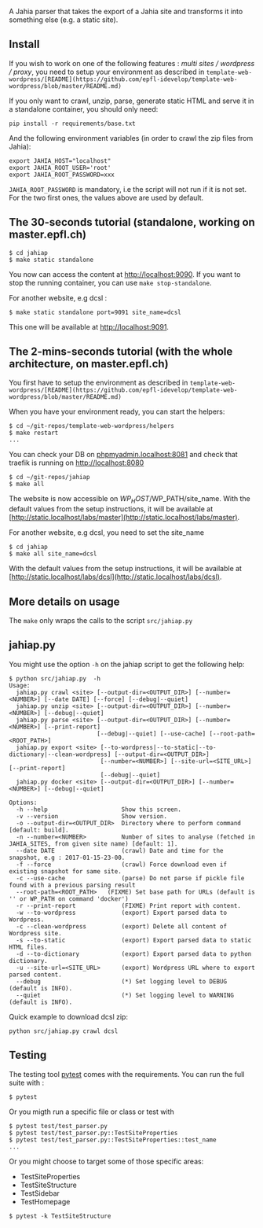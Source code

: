A Jahia parser that takes the export of a Jahia site
and transforms it into something else (e.g. a static
site).

## Install

If you wish to work on one of the following features : *multi sites / wordpress / proxy*, you need to setup your environment as described in `template-web-wordpress/[README](https://github.com/epfl-idevelop/template-web-wordpress/blob/master/README.md)`

If you only want to crawl, unzip, parse, generate static HTML and serve it in a standalone container, you should only need:

```
pip install -r requirements/base.txt
```

And the following environment variables (in order to crawl the zip files from Jahia):

```
export JAHIA_HOST="localhost"
export JAHIA_ROOT_USER='root'
export JAHIA_ROOT_PASSWORD=xxx
```

`JAHIA_ROOT_PASSWORD` is mandatory, i.e the script will not run if it is not set. For the two first ones, the values above are used by default.

## The 30-seconds tutorial (standalone, working on master.epfl.ch)

```
$ cd jahiap
$ make static standalone
```

You now can access the content at [http://localhost:9090](http://localhost:9090). If you want to stop the running container, you can use `make stop-standalone`.

For another website, e.g dcsl :

```
$ make static standalone port=9091 site_name=dcsl
```

This one will be available at [http://localhost:9091](http://localhost:9091).


## The 2-mins-seconds tutorial (with the whole architecture, on master.epfl.ch)

You first have to setup the environment as described in `template-web-wordpress/[README](https://github.com/epfl-idevelop/template-web-wordpress/blob/master/README.md)`

When you have your environment ready, you can start the helpers:

```
$ cd ~/git-repos/template-web-wordpress/helpers
$ make restart
...
```

You can check your DB on [phpmyadmin.localhost:8081](http://lphpmyadmin.localhost:8081) and check that traefik is running on [http://localhost:8080](http://localhost:8080)

```
$ cd ~/git-repos/jahiap
$ make all
```

The website is now accessible on $WP_HOST/$WP_PATH/site_name. With the default values from the setup instructions, it will be available at [http://static.localhost/labs/master](http://static.localhost/labs/master).


For another website, e.g dcsl, you need to set the site_name

```
$ cd jahiap
$ make all site_name=dcsl
```

With the default values from the setup instructions, it will be available at [http://static.localhost/labs/dcsl](http://static.localhost/labs/dcsl).


## More details on usage

The `make` only wraps the calls to the script `src/jahiap.py`


## jahiap.py

You might use the option `-h` on the jahiap script to get the following help:

```
$ python src/jahiap.py  -h
Usage:
  jahiap.py crawl <site> [--output-dir=<OUTPUT_DIR>] [--number=<NUMBER>] [--date DATE] [--force] [--debug|--quiet]
  jahiap.py unzip <site> [--output-dir=<OUTPUT_DIR>] [--number=<NUMBER>] [--debug|--quiet]
  jahiap.py parse <site> [--output-dir=<OUTPUT_DIR>] [--number=<NUMBER>] [--print-report]
                         [--debug|--quiet] [--use-cache] [--root-path=<ROOT_PATH>]
  jahiap.py export <site> [--to-wordpress|--to-static|--to-dictionary|--clean-wordpress] [--output-dir=<OUTPUT_DIR>]
                          [--number=<NUMBER>] [--site-url=<SITE_URL>] [--print-report]
                          [--debug|--quiet]
  jahiap.py docker <site> [--output-dir=<OUTPUT_DIR>] [--number=<NUMBER>] [--debug|--quiet]

Options:
  -h --help                     Show this screen.
  -v --version                  Show version.
  -o --output-dir=<OUTPUT_DIR>  Directory where to perform command [default: build].
  -n --number=<NUMBER>          Number of sites to analyse (fetched in JAHIA_SITES, from given site name) [default: 1].
  --date DATE                   (crawl) Date and time for the snapshot, e.g : 2017-01-15-23-00.
  -f --force                    (crawl) Force download even if existing snapshot for same site.
  -c --use-cache                (parse) Do not parse if pickle file found with a previous parsing result
  --root-path=<ROOT_PATH>   (FIXME) Set base path for URLs (default is '' or WP_PATH on command 'docker')
  -r --print-report             (FIXME) Print report with content.
  -w --to-wordpress             (export) Export parsed data to Wordpress.
  -c --clean-wordpress          (export) Delete all content of Wordpress site.
  -s --to-static                (export) Export parsed data to static HTML files.
  -d --to-dictionary            (export) Export parsed data to python dictionary.
  -u --site-url=<SITE_URL>      (export) Wordpress URL where to export parsed content.
  --debug                       (*) Set logging level to DEBUG (default is INFO).
  --quiet                       (*) Set logging level to WARNING (default is INFO).
```

Quick example to download dcsl zip:

```
python src/jahiap.py crawl dcsl
```

## Testing

The testing tool [pytest](https://docs.pytest.org/en/latest/contents.html) comes with the requirements. You can run the full suite with :

```
$ pytest
```

Or you migth run a specific file or class or test with

```
$ pytest test/test_parser.py
$ pytest test/test_parser.py::TestSiteProperties
$ pytest test/test_parser.py::TestSiteProperties::test_name
...
```

Or you might choose to target some of those specific areas:

* TestSiteProperties
* TestSiteStructure
* TestSidebar
* TestHomepage


```
$ pytest -k TestSiteStructure
```
